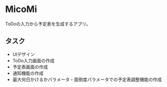 # MicoMi

ToDoの入力から予定表を生成するアプリ。

## タスク

- UIデザイン
- ToDo入力画面の作成
- 予定表画面の作成
- 通知機能の作成
- 最大何日かけるかパラメータ・面倒度パラメータでの予定表調整機能の作成
